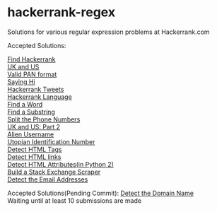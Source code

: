 hackerrank-regex
================
Solutions for various regular expression problems at Hackerrank.com

Accepted Solutions:

<a href = "https://www.hackerrank.com/challenges/find-hackerrank">Find Hackerrank</a><br>
<a href = "https://www.hackerrank.com/challenges/uk-and-us">UK and US</a><br>
<a href = "https://www.hackerrank.com/challenges/valid-pan-format">Valid PAN format</a><br>
<a href = "https://www.hackerrank.com/challenges/saying-hi">Saying Hi</a><br>
<a href = "https://www.hackerrank.com/challenges/hackerrank-tweets">Hackerrank Tweets</a><br>
<a href = "https://www.hackerrank.com/challenges/hackerrank-language">Hackerrank Language</a><br>
<a href = "https://www.hackerrank.com/challenges/find-a-word">Find a Word</a><br>
<a href = "https://www.hackerrank.com/challenges/find-substring">Find a Substring</a><br>
<a href = "https://www.hackerrank.com/challenges/split-number">Split the Phone Numbers</a><br>
<a href = "https://www.hackerrank.com/challenges/uk-and-us-2">UK and US: Part 2</a><br>
<a href = "https://www.hackerrank.com/challenges/alien-username">Alien Username</a><br>
<a href = "https://www.hackerrank.com/challenges/utopian-identification-number">Utopian Identification Number</a><br>
<a href = "https://www.hackerrank.com/challenges/detect-html-tags">Detect HTML Tags</a><br>
<a href = "https://www.hackerrank.com/challenges/detect-html-links">Detect HTML links</a><br>
<a href = "https://www.hackerrank.com/challenges/html-attributes">Detect HTML Attributes(in Python 2)</a><br>
<a href = "https://www.hackerrank.com/challenges/stack-exchange-scraper">Build a Stack Exchange Scraper</a><br>
<a href = "https://www.hackerrank.com/challenges/detect-the-email-addresses">Detect the Email Addresses</a><br>

Accepted Solutions(Pending Commit):
<a href = "https://www.hackerrank.com/challenges/detect-the-domain-name">Detect the Domain Name</a><br>
Waiting until at least 10 submissions are made


